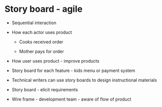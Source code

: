# Story board - agile


* Sequential interaction

* How each actor uses product

  * Cooks received order

  * Mother pays for order

* How user uses product - improve products

* Story board for each feature - kids menu or payment system

* Technical writers can use story boards to design instructional materials

* Story board - elicit requirements

* Wire frame - development team - aware of flow of product
